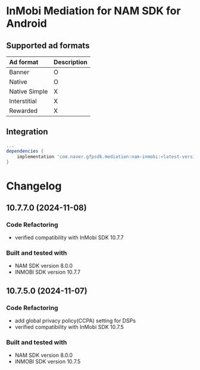# InMobi Mediation for NAM SDK for Android

## Supported ad formats

| Ad format     | Description |
|:--------------|:------------|
| Banner        | O           |
| Native        | O           |
| Native Simple | X           |
| Interstitial  | X           |
| Rewarded      | X           |

## Integration

```gradle
...
dependencies {
    implementation 'com.naver.gfpsdk.mediation:nam-inmobi:<latest-version>'  
}
```

# Changelog

## 10.7.7.0 (2024-11-08)

### Code Refactoring

* verified compatibility with InMobi SDK 10.7.7

### Built and tested with
- NAM SDK version 8.0.0
- INMOBI SDK version 10.7.7

## 10.7.5.0 (2024-11-07)

### Code Refactoring

* add global privacy policy(CCPA) setting for DSPs 
* verified compatibility with InMobi SDK 10.7.5

### Built and tested with
- NAM SDK version 8.0.0
- INMOBI SDK version 10.7.5